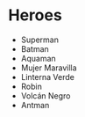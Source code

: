 # Heroes

* Superman
* Batman
* Aquaman
* Mujer Maravilla
* Linterna Verde
* Robin
* Volcán Negro
* Antman
